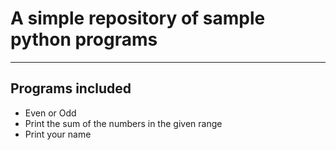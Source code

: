 # A simple repository of sample python programs
---
## Programs included
* Even or Odd
* Print the sum of the numbers in the given range
* Print your name
